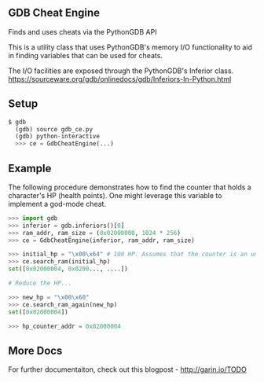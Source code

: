GDB Cheat Engine
------------------

Finds and uses cheats via the PythonGDB API

This is a utility class that uses PythonGDB's
memory I/O functionality to aid in finding variables
that can be used for cheats.

The I/O facilities are exposed through the PythonGDB's
Inferior class.
https://sourceware.org/gdb/onlinedocs/gdb/Inferiors-In-Python.html

Setup
-----

```python
$ gdb
  (gdb) source gdb_ce.py
  (gdb) python-interactive
  >>> ce = GdbCheatEngine(...)
```

Example
-------
The following procedure demonstrates how to find
the counter that holds a character's HP (health points).
One might leverage this variable to implement a god-mode cheat.

```python
>>> import gdb
>>> inferior = gdb.inferiors()[0]
>>> ram_addr, ram_size = (0x02000000, 1024 * 256)
>>> ce = GdbCheatEngine(inferior, ram_addr, ram_size)

>>> initial_hp = "\x00\x64" # 100 HP. Assumes that the counter is an unsigned 16bits variable
>>> ce.search_ram(initial_hp)
set([0x02000004, 0x0200..., ....])

# Reduce the HP...

>>> new_hp = "\x00\x60"
>>> ce.search_ram_again(new_hp)
set([0x02000004])

>>> hp_counter_addr = 0x02000004
```


More Docs
---------
For further documentaiton, check out this blogpost -
http://garin.io/TODO
